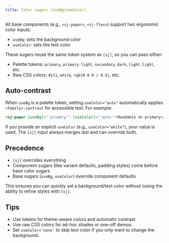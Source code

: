 ```yaml
---
title: Color sugars (useBg/useColor)
---
```


All base components (e.g., `<sj-paper>`, `<sj-flex>`) support two ergonomic color inputs:

- `useBg`: sets the background color
- `useColor`: sets the text color

These sugars reuse the same token system as `[sj]`, so you can pass either:

- Palette tokens: `primary`, `primary.light`, `secondary.dark`, `light.light`, etc.
- Raw CSS colors: `#111`, `white`, `rgb(0 0 0 / 0.5)`, etc.

## Auto-contrast

When `useBg` is a palette token, setting `useColor="auto"` automatically applies `<family>.contrast` for accessible text. For example:

```html
<sj-paper [useBg]="'primary'" [useColor]="'auto'">Readable on primary</sj-paper>
```

If you provide an explicit `useColor` (e.g., `useColor="white"`), your value is used. The `[sj]` input always merges last and can override both.

## Precedence

- `[sj]` overrides everything
- Component sugars (like variant defaults, padding styles) come before base color sugars
- Base sugars (`useBg`, `useColor`) override component defaults

This ensures you can quickly set a background/text color without losing the ability to refine styles with `[sj]`.

## Tips

- Use tokens for theme-aware colors and automatic contrast.
- Use raw CSS colors for ad-hoc shades or one-off demos.
- Set `useColor='none'` to skip text color if you only want to change the background.
